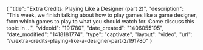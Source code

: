 {
    "title": "Extra Credits: Playing Like a Designer (part 2)",
    "description": "This week, we finish talking about how to play games like a game designer, from which games to play to what you should watch for. Come discuss this topic in ...",
    "videoid": "191780",
    "date_created": "1406055195",
    "date_modified": "1418181774",
    "type": "captivate",
    "layout": "video",
    "url": "\/v\/extra-credits-playing-like-a-designer-part-2\/191780"
}